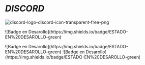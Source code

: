 # ***DISCORD***

![discord-logo-discord-icon-transparent-free-png](https://github.com/user-attachments/assets/0852b2f4-7627-4d16-9c62-cdcd024900e9)
<p align="left">![Badge en Desarollo](https://img.shields.io/badge/ESTADO-EN%20DESAROLLO-green)</p>
![Badge en Desarollo](https://img.shields.io/badge/ESTADO-EN%20DESAROLLO-green)
![Badge en Desarollo](https://img.shields.io/badge/ESTADO-EN%20DESAROLLO-green)
